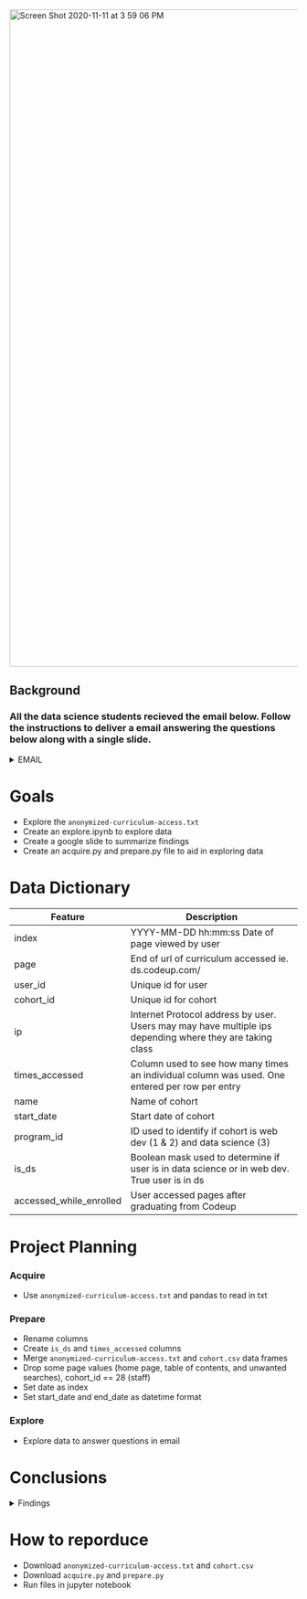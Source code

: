 <img width="1151" alt="Screen Shot 2020-11-11 at 3 59 06 PM" src="https://user-images.githubusercontent.com/62911364/98870336-c95cc200-2438-11eb-8897-35d80e82d53a.png">

## Background
### All the data science students recieved the email below. Follow the instructions to deliver a email answering the questions below along with a single slide.
<details>
  <summary>EMAIL</summary>

I have some questions for you that I need answered before the board meeting Thursday morning. I need to be able to speak to the following questions. I also need a single slide that I can incorporate into my existing presentation (Google Slides) that summarizes the most important points. My questions are listed below; however, if you discover anything else important that I didn’t think to ask, please include that as well. 
1. Which lesson appears to attract the most traffic consistently across cohorts (per program)?
2. Is there a cohort that referred to a lesson significantly more that other cohorts seemed to gloss over? 
3. Are there students who, when active, hardly access the curriculum? If so, what information do you have about these students? 
4. Is there any suspicious activity, such as users/machines/etc accessing the curriculum who shouldn’t be? Does it appear that any web-scraping is happening? Are there any suspicious IP addresses? Any odd user-agents? 
5. At some point in the last year, ability for students and alumni to cross-access curriculum (web dev to ds, ds to web dev) should have been shut off. Do you see any evidence of that happening? Did it happen before? 
6. What topics are grads continuing to reference after graduation and into their jobs (for each program)? 
7. Which lessons are least accessed? 
8. Anything else I should be aware of? 

- Due Thursday 11/12 no later than 9:00 a.m., send email to datascience@codeup.com
- Submit link to GitHub notebook that asks and answers questions - document the work you do to justify findings
- Compose an email with the answers to the questions/your findings, and in the email, include the link to your notebook in  GitHub and attach your slide. 
- You will not present this, so be sure that the details you need your need your leader to convey/understand are clearly communicated in the email. 
- Slide should be like an exec. Summary and be in form to present. 
- Continue using best practices of acquire.py, prepare.py, etc. 
- No modeling to be done, and no need to split the data into train/validate/test. 
- alumni.codeup.com has info about cohorts/dates/names

</details>

# Goals
- Explore the ```anonymized-curriculum-access.txt```
- Create an explore.ipynb to explore data
- Create a google slide to summarize findings
- Create an acquire.py and prepare.py file to aid in exploring data

# Data Dictionary
| Feature                 | Description                                                                                              |
|-------------------------|----------------------------------------------------------------------------------------------------------|
| index                   | YYYY-MM-DD hh:mm:ss Date of page viewed by user                                                          |
| page                    | End of url of curriculum accessed ie. ds.codeup.com/<page>                                               |
| user_id                 | Unique id for user                                                                                       |
| cohort_id               | Unique id for cohort                                                                                     |
| ip                      | Internet Protocol address by user. Users may may have multiple ips depending where they are taking class |
| times_accessed          | Column used to see how many times an individual column was used. One entered per row per entry           |
| name                    | Name of cohort                                                                                           |
| start_date              | Start date of cohort                                                                                     |
| program_id              | ID used to identify if cohort is web dev (1 & 2) and data science (3)                                    | 
| is_ds                   | Boolean mask used to determine if user is in data science or in web dev. True user is in ds              | 
| accessed_while_enrolled | User accessed pages after graduating from Codeup                                                         |  

# Project Planning
### Acquire
  - Use ```anonymized-curriculum-access.txt``` and pandas to read in txt
  
### Prepare
  - Rename columns
  - Create ```is_ds``` and ```times_accessed``` columns
  - Merge ```anonymized-curriculum-access.txt``` and ```cohort.csv``` data frames
  - Drop some page values (home page, table of contents, and unwanted searches), cohort_id == 28 (staff)
  - Set date as index
  - Set start_date and end_date as datetime format
 
### Explore
  - Explore data to answer questions in email
  
# Conclusions
<details>
<summary>Findings</summary>
 
1. Which lesson appears to attract the most traffic consistently across cohorts (per program)? 

For data science, the top five pages viewed across any cohort were:

- classification/overview - cohort 59 with 759 views.
- 1-fundamentals/modern-data-scientist.jpg - cohort 34 with 626 views.
- 1-fundamentals/AI-ML-DL-timeline.jpg	- cohort 34 with 624 views.
- 1-fundamentals/1.1-intro-to-data-science	- cohort 34 with 615 views.
- 6-regression/1-overview - cohort 55 with 595 views.

For WebDev, he top five pages viewed across any cohort were:

- javascript-i	 - cohort 33, 58, 24, & 29 with views ranging from 869 - 977. 
- index - cohort 14 with 877 views.
- java-iii	- cohort 24, 53, 29 with 742 - 770 views.
- html-css	- cohort 33 with 753 views and 56 with 708 views.
- spring - cohort 22 with 707 views and 24 & 29 with 650 views.

2. Is there a cohort that referred to a lesson significantly more that other cohorts seemed to gloss over? 

Data Science
Darden accessed classification/overview (759 views) over 7 times more than Curie (91 views). Bayes had 10 views.
Darden hardly accessed 6-regression/1-overview (7 views) compared to Bayes (512 views) and Curie (595 views).
Darden accessed sql/mysql-overview significantly more than Bayes (3 views) and Curie (99 views).

WebDev
Javascript-i was significantly looked at less in cohorts 12, 2, 6, 15, 19, 11, 7, 13, 16, 8, 17, & 18 with a range of 1 - 128 views as opposed to cohort 33 with 977 views.

Cohort 14 looked at the index.html (877 views) significantly more than any other cohort. Only 13 total cohorts looked at the index with cohort 13 closest at 84 views.
Java-iii was looked at significantly more in cohorts 22, 29, 24 and 53 with a range of 712 - 770 views. Cohorts 17, 15, 13, 62, 11, 19, 6, 12 had a range of views of 1-25.

3. Are there students who, when active, hardly access the curriculum? If so, what information do you have about these students? 

Yes there are students who are rarely accessing the curriculum. Example, in cohorts 55 (user 787), 57 (user 619), 14 (user 593) and 19 (user 163) all accessed the curriculum one time. User 787 looked only at the appendix/interview_questions_students. Users 619 & 163 looked only at the home page. User 593 looked at the index once. So it appears that one person was interested in interview questions, 2 went to the home page and stopped looking, and one went to the index. Some of these students could have left

4. Is there any suspicious activity, such as users/machines/etc accessing the curriculum who shouldn’t be? Does it appear that any web-scraping is happening? Are there any suspicious IP addresses? Any odd user-agents? 

Users 53, 344, 570, 64 and 555 have the most pages viewed post graduating. User 53 has the most views and has 2800 more views than user 344 who is the second highest. Might want to look into these users more thoroughly to see if anything suspicious is going on.  User 53 had 11 different ip addresses which is suspect. 
In Curie, user 581 accessed 919 pages after graduating compared to 190 from user 580 who is the second highest value. There are interesting patterns with the amounts of pages accessed having the same amount of hits.

5. At some point in the last year, ability for students and alumni to cross-access curriculum (web dev to ds, ds to web dev) should have been shut off. Do you see any evidence of that happening? Did it happen before? 

Data Science
There was some ds students looking at the webdev curriculum last year in Sept, Nov and Dec. Appears that it was cut off in Dec 2019 or beginning of 2020 as the page views stop. There does seem to be a hit in May of 2020.
WebDev
More webdev students access the ds curriculum. There were no hits before july 2019. Hits have slowed down since jan 2020. There is still wdev students accessing the the ds curriculum in 2020 up through oct. Not sure if the access was shut down.

6. What topics are grads continuing to reference after graduation and into their jobs (for each program)? 

Data Science
DS students are looking into 1-fundamentals the most with the top 3 views subsets of fundamentals. Then students are looking into sql, classification, regression, and anomaly detection.
WebDev
Webdev students are looking at javascript-i, spring, html-css, java-ii, and java i the most. 

7. Which lessons are least accessed? 

Data Science
While there is a lot of pages rarely accessed, tableau & various fundamentals lessons ie(/cli/creating-files-and-directories, /spreadsheets-overview) were hardly accessed
WebDev
There are hundreds of pages looked at only 1 or 2 times. Difficult to pin point what exact topics are not being utilized post graduating.

8. Anything else I should be aware of? 

I would take into consideration the classes post pandemic may have more traffic since the classes are being held virtual. Students may not seem to be accessing the curriculum however, a number of students leave their windows open and do not refresh pages that are kept open. On another note, depending on when lessons/topics are taught, the amount of accesses may differ from cohort to cohort. As the class progresses, topics are re-introduced over and over which may lead to less accesses as the students start to understand the material better.
</details>

# How to reporduce
- Download ```anonymized-curriculum-access.txt``` and ```cohort.csv```
- Download ```acquire.py``` and ```prepare.py```
- Run files in jupyter notebook
